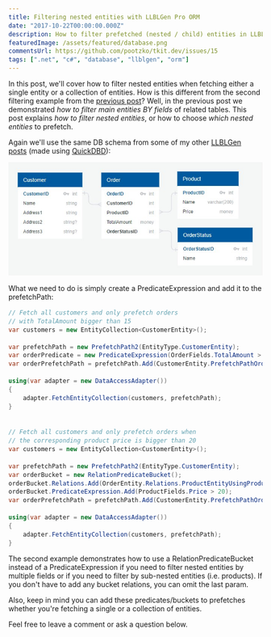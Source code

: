 ```yaml
---
title: Filtering nested entities with LLBLGen Pro ORM
date: "2017-10-22T00:00:00.000Z"
description: How to filter prefetched (nested / child) entities in LLBLGen Pro ORM?
featuredImage: /assets/featured/database.png
commentsUrl: https://github.com/pootzko/tkit.dev/issues/15
tags: [".net", "c#", "database", "llblgen", "orm"]
---
```


In this post, we'll cover how to filter nested entities when fetching either a single entity or a collection of entities. How is this different from the second filtering example from the [previous post](/2017/10/22/filtering-entity-collections-with-llblgen-pro-orm/)? Well, in the previous post we demonstrated _how to filter main entities BY fields_ of related tables. This post explains _how to filter nested entities_, or how to choose _which nested entities_ to prefetch.

Again we'll use the same DB schema from some of my other [LLBLGen posts](/2017/10/23/llblgen-pro-basics/) (made using [QuickDBD](https://www.quickdatabasediagrams.com/)):

![SQL Schema](sql-schema.jpg)

What we need to do is simply create a PredicateExpression and add it to the prefetchPath:

```cs
// Fetch all customers and only prefetch orders
// with TotalAmount bigger than 15
var customers = new EntityCollection<CustomerEntity>();

var prefetchPath = new PrefetchPath2(EntityType.CustomerEntity);
var orderPredicate = new PredicateExpression(OrderFields.TotalAmount > 15);
var orderPrefetchPath = prefetchPath.Add(CustomerEntity.PrefetchPathOrder, 0, orderPredicate);

using(var adapter = new DataAccessAdapter())
{
    adapter.FetchEntityCollection(customers, prefetchPath);
}


// Fetch all customers and only prefetch orders when
// the corresponding product price is bigger than 20
var customers = new EntityCollection<CustomerEntity>();

var prefetchPath = new PrefetchPath2(EntityType.CustomerEntity);
var orderBucket = new RelationPredicateBucket();
orderBucket.Relations.Add(OrderEntity.Relations.ProductEntityUsingProductId);
orderBucket.PredicateExpression.Add(ProductFields.Price > 20);
var orderPrefetchPath = prefetchPath.Add(CustomerEntity.PrefetchPathOrder, 0, orderBucket.PredicateExpression, orderBucket.Relations);

using(var adapter = new DataAccessAdapter())
{
    adapter.FetchEntityCollection(customers, prefetchPath);
}
```

The second example demonstrates how to use a RelationPredicateBucket instead of a PredicateExpression if you need to filter nested entities by multiple fields or if you need to filter by sub-nested entities (i.e. products). If you don't have to add any bucket relations, you can omit the last param.

Also, keep in mind you can add these predicates/buckets to prefetches whether you're fetching a single or a collection of entities.

Feel free to leave a comment or ask a question below.
